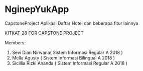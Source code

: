 # NginepYukApp
CapstoneProject
Aplikasi Daftar Hotel dan beberapa fitur lainnya

KITKAT-28 FOR CAPSTONE PROJECT

Members:
1. Sevi Dian Nirwana( Sistem Informasi Regular A 2018 )
2. Mella Agusty ( Sistem Informasi Bilingual A 2018 )
3. Sicillia Rizki Ananda ( Sistem Informasi Regular A 2018 )
